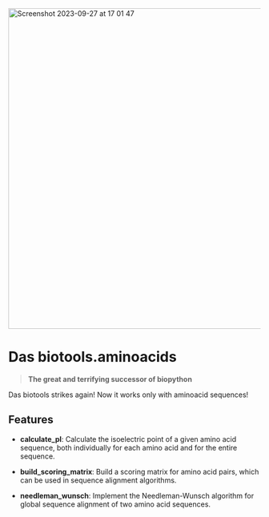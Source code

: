 <img width="641" alt="Screenshot 2023-09-27 at 17 01 47" src="https://github.com/michtrofimov/HW4_Functions2/assets/92677906/d5c63a17-7f6d-43c7-b88e-a2e994877abb">

# Das biotools.aminoacids
> **The great and terrifying successor of biopython**

Das biotools strikes again! Now it works only with aminoacid sequences! 

## Features

- **calculate_pI**: Calculate the isoelectric point of a given amino acid sequence, both individually for each amino acid and for the entire sequence.

- **build_scoring_matrix**: Build a scoring matrix for amino acid pairs, which can be used in sequence alignment algorithms.

- **needleman_wunsch**: Implement the Needleman-Wunsch algorithm for global sequence alignment of two amino acid sequences.
